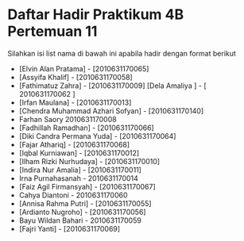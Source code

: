 # Daftar Hadir Praktikum 4B Pertemuan 11
Silahkan isi list nama di bawah ini apabila hadir dengan format berikut

- [Elvin Alan Pratama] - [2010631170065]
- [Assyifa Khalif] - [2010631170058]
- [Fathimatuz Zahra] - [2010631170009]
[Dela Amaliya ] - [ 2010631170062 ]
- [Irfan Maulana] - [2010631170013]
- [Chendra Muhammad Azhari Sofyan] - [2010631170140]
- Farhan Saory 2010631170008
- [Fadhillah Ramadhan] - [2010631170066]
- [Diki Candra Permana Yuda] - [2010631170064]
- [Fajar Athariq] - [2010631170068]
- [Iqbal Kurniawan] - [2010631170012]
- [Ilham Rizki Nurhudaya] - [2010631170010]
- [Indira Nur Amalia] - [2010631170011]
- Irna Purnahasanah - 2010631170014
- [Faiz Agil Firmansyah] - [2010631170067]
- Cahya Diantoni - 2010631170060
- [Annisa Rahma Putri] - [2010631170055]
- [Ardianto Nugroho] - [2010631170056]
- Bayu Wildan Bahari - 2010631170059
- [Fajri Yanti] - [2010631170069]
